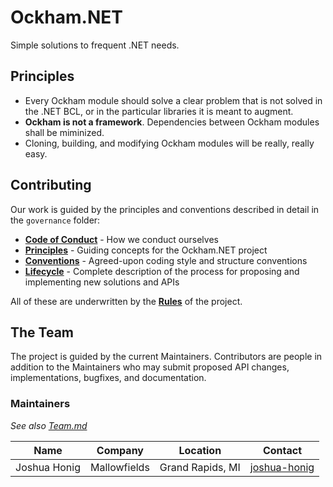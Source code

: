 # Ockham.NET
Simple solutions to frequent .NET needs.

## Principles
 - Every Ockham module should solve a clear problem that is not solved in the .NET BCL, or in the particular libraries it is meant to augment.
 - **Ockham is not a framework**. Dependencies between Ockham modules shall be miminized.
 - Cloning, building, and modifying Ockham modules will be really, really easy.

## Contributing
 
Our work is guided by the principles and conventions described in detail in the `governance` folder:

  - **[Code of Conduct](./governance/CodeOfConduct.md)** - How we conduct ourselves
  - **[Principles](./governance/Principles.md)** - Guiding concepts for the Ockham.NET project
  - **[Conventions](./governance/Conventions.md)** - Agreed-upon coding style and structure conventions
  - **[Lifecycle](./governance/Lifecycle.md)** - Complete description of the process for proposing and implementing new solutions and APIs

All of these are underwritten by the **[Rules](./governance/Rules.md)** of the project.

## The Team

The project is guided by the current Maintainers. Contributors are people in addition to the Maintainers who may submit proposed API changes, implementations, bugfixes, and documentation.

### Maintainers

*See also [Team.md](./governance/Team.md)*

|Name|Company|Location|Contact|
|----|-------|--------|-------|
|Joshua Honig|Mallowfields|Grand Rapids, MI|[joshua-honig](https://github.com/joshua-honig)| 

